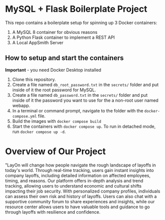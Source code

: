 # MySQL + Flask Boilerplate Project

This repo contains a boilerplate setup for spinning up 3 Docker containers: 
1. A MySQL 8 container for obvious reasons
1. A Python Flask container to implement a REST API
1. A Local AppSmith Server

## How to setup and start the containers
**Important** - you need Docker Desktop installed

1. Clone this repository.  
1. Create a file named `db_root_password.txt` in the `secrets/` folder and put inside of it the root password for MySQL. 
1. Create a file named `db_password.txt` in the `secrets/` folder and put inside of it the password you want to use for the a non-root user named webapp. 
1. In a terminal or command prompt, navigate to the folder with the `docker-compose.yml` file.  
1. Build the images with `docker compose build`
1. Start the containers with `docker compose up`.  To run in detached mode, run `docker compose up -d`. 


# Overview of Our Project

"LayOn will change how people navigate the rough landscape of layoffs in today's world. Through real-time tracking, users gain instant insights into company layoffs, including detailed information on affected employees, timing, and reasons. Our platform offers in-depth analysis and trend tracking, allowing users to understand economic and cultural shifts impacting their job security. With personalized company profiles, individuals can assess their own risk and history of layoffs. Users can also chat with a supportive community forum to share experiences and insights, while our resource center allows users to have valuable tools and guidance to go through layoffs with resilience and confidence.




